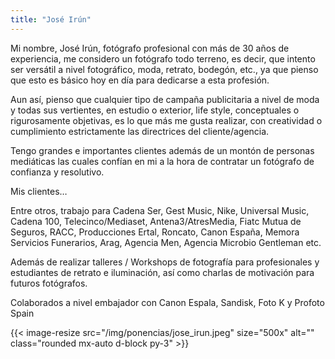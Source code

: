 ```yaml
---
title: "José Irún"
---
```


Mi nombre, José Irún, fotógrafo profesional con más de 30 años de experiencia, me considero un fotógrafo todo terreno, es decir, que intento ser versátil a nivel fotográfico, moda, retrato, bodegón, etc., ya que pienso que esto es básico hoy en día para dedicarse a esta profesión.

Aun así, pienso que cualquier tipo de campaña publicitaria a nivel de moda y todas sus vertientes, en estudio o exterior, life style, conceptuales o rigurosamente objetivas, es lo que más me gusta realizar, con creatividad o cumplimiento estrictamente las directrices del cliente/agencia.

Tengo grandes e importantes clientes además de un montón de personas mediáticas las cuales confían en mi a la hora de contratar un fotógrafo de confianza y resolutivo.

Mis clientes…

Entre otros, trabajo para Cadena Ser, Gest Music, Nike, Universal Music, Cadena 100, Telecinco/Mediaset, Antena3/AtresMedia, Fiatc Mutua de Seguros, RACC, Producciones Ertal, Roncato, Canon España, Memora Servicios Funerarios, Arag, Agencia Men, Agencia Microbio Gentleman etc.

Además de realizar talleres / Workshops de fotografía para profesionales y estudiantes de retrato e iluminación, así como charlas de motivación para futuros fotógrafos.

Colaborados a nivel embajador con Canon Espala, Sandisk, Foto K y Profoto Spain

{{< image-resize src="/img/ponencias/jose_irun.jpeg" size="500x" alt="" class="rounded mx-auto d-block py-3" >}}
